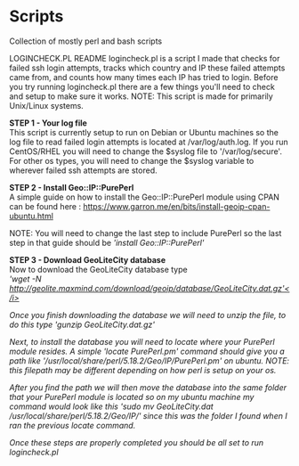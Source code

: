 # Scripts
Collection of mostly perl and bash scripts

LOGINCHECK.PL README
logincheck.pl is a script I made that checks for failed ssh login attempts, tracks which country and IP these failed attempts came from, and counts how many times each IP has tried to login. Before you try running logincheck.pl there are a few things you'll need to check and setup to make sure it works. 
NOTE: This script is made for primarily Unix/Linux systems.

<b>STEP 1 - Your log file</b><br>
This script is currently setup to run on Debian or Ubuntu machines so the log file to read failed login attempts is located at /var/log/auth.log. If you run CentOS/RHEL you will need to change the $syslog file to '/var/log/secure'. For other os types, you will need to change the $syslog variable to wherever failed ssh attempts are stored.

<b>STEP 2 - Install Geo::IP::PurePerl</b><br>
A simple guide on how to install the Geo::IP::PurePerl module using CPAN can be found here : https://www.garron.me/en/bits/install-geoip-cpan-ubuntu.html

NOTE: You will need to change the last step to include PurePerl so the last step in that guide should be <i>'install Geo::IP::PurePerl'</i>

<b>STEP 3 - Download GeoLiteCity database</b><br>
Now to download the GeoLiteCity database type <br><i> 'wget -N http://geolite.maxmind.com/download/geoip/database/GeoLiteCity.dat.gz'</i>

Once you finish downloading the database we will need to unzip the file, to do this type <i>'gunzip GeoLiteCity.dat.gz'</i>

Next, to install the database you will need to locate where your PurePerl module resides. A simple <i>'locate PurePerl.pm'</i> command should give you a path like '/usr/local/share/perl/5.18.2/Geo/IP/PurePerl.pm' on ubuntu. NOTE: this filepath may be different depending on how perl is setup on your os.

After you find the path we will then move the database into the same folder that your PurePerl module is located so on my ubuntu machine my command would look like this <i>'sudo mv GeoLiteCity.dat /usr/local/share/perl/5.18.2/Geo/IP/'</i> since this was the folder I found when I ran the previous locate command.


Once these steps are properly completed you should be all set to run logincheck.pl
